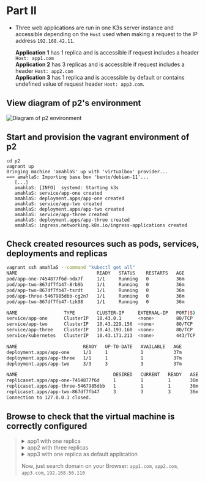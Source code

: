 # Part II
- Three web applications are run in one K3s server instance and accessible depending on the `Host` used when making a request to the IP address `192.168.42.11`.

    **Application 1** has 1 replica and is accessible if request includes a header `Host: app1.com`<br/>
    **Application 2** has 3 replicas and is accessible if request includes a header `Host: app2.com`<br/>
    **Application 3** has 1 replica and is accessible by default or contains undefined value of request header `Host: app3.com`.

## View diagram of p2's environment

   <img alt="Diagram of p2 environment" src="https://user-images.githubusercontent.com/22397481/163712753-c335cd0d-fedc-404e-b83c-f6b37a02a2ee.png">


## Start and provision the vagrant environment of p2

   ```shell
   cd p2
   vagrant up
   Bringing machine 'amahlaS' up with 'virtualbox' provider...
   ==> amahlaS: Importing base box 'bento/debian-11'...
      [...]
      amahlaS: [INFO]  systemd: Starting k3s
      amahlaS: service/app-one created
      amahlaS: deployment.apps/app-one created
      amahlaS: service/app-two created
      amahlaS: deployment.apps/app-two created
      amahlaS: service/app-three created
      amahlaS: deployment.apps/app-three created
      amahlaS: ingress.networking.k8s.io/ingress-applications created
   ```


## Check created resources such as pods, services, deployments and replicas


```sh
vagrant ssh amahlaS --command "kubectl get all"
NAME                             READY   STATUS    RESTARTS   AGE
pod/app-one-7454877f6d-ndx7f     1/1     Running   0          36m
pod/app-two-867df7fb47-8rb9b     1/1     Running   0          36m
pod/app-two-867df7fb47-tsrdt     1/1     Running   0          36m
pod/app-three-5467985dbb-cg2n7   1/1     Running   0          36m
pod/app-two-867df7fb47-tzk98     1/1     Running   0          36m

NAME                 TYPE        CLUSTER-IP     EXTERNAL-IP   PORT(S)   AGE
service/app-one      ClusterIP   10.43.0.1      <none>        80/TCP    37m
service/app-two      ClusterIP   10.43.229.156  <none>        80/TCP    37m
service/app-three    ClusterIP   10.43.193.160  <none>        80/TCP    37m
service/kubernetes   ClusterIP   10.43.171.213  <none>        443/TCP   37m

NAME                        READY   UP-TO-DATE   AVAILABLE   AGE
deployment.apps/app-one     1/1     1            1           37m
deployment.apps/app-three   1/1     1            1           37m
deployment.apps/app-two     3/3     3            3           37m

NAME                                   DESIRED   CURRENT   READY   AGE
replicaset.apps/app-one-7454877f6d     1         1         1       36m
replicaset.apps/app-three-5467985dbb   1         1         1       36m
replicaset.apps/app-two-867df7fb47     3         3         3       36m
Connection to 127.0.0.1 closed.
```
</details>

## Browse to check that the virtual machine is correctly configured

> <details>
> <summary>app1 with one replica</summary>
> 
> ```shell
> [~]$ curl -sH "Host:app1.com" 192.168.56.110 | grep app
>   Hello from app1.
>       <td>app-one-7454877f6d-ndx7f</td>
> ```
> </details>
> <details>
> <summary>app2 with three replicas</summary>
> 
> ```shell
> [~]$ curl -sH "Host:app2.com" 192.168.56.110 | grep app
>   Hello from app2.
>       <td>app-two-867df7fb47-tsrdt</td>
> [~]$ curl -sH "Host:app2.com" 192.168.56.110 | grep app
>   Hello from app2.
>       <td>app-two-867df7fb47-8rb9b</td>
> [~]$ curl -sH "Host:app2.com" 192.168.56.110 | grep app
>   Hello from app2.
>       <td>app-two-867df7fb47-tzk98</td>
> ```
> </details>
> <details>
> <summary>app3 with one replica as default application</summary>
> 
> ```shell
> [~]$ curl -sH "Host:app3.com" 192.168.56.110 | grep app
>   Hello from app3.
>       <td>app-three-5467985dbb-cg2n7</td>
> [~]$ curl -sH "Host:42.fr" 192.168.56.110 | grep app
>   Hello from app3.
>       <td>app-three-5467985dbb-cg2n7</td>
> [~]$ curl -s  192.168.56.110 | grep app
>   Hello from app3.
>       <td>app-three-5467985dbb-cg2n7</td>
> ```
> </details>
> 
> Now, just search domain on your Browser: `app1.com`, `app2.com`, `app3.com`, `192.168.56.110`


